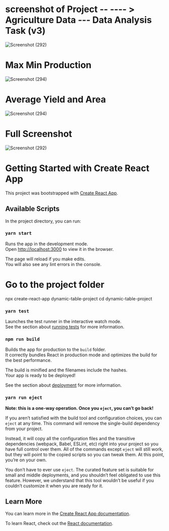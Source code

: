 # screenshot of Project --  ----  >     Agriculture Data --- Data Analysis Task (v3)

![Screenshot (292)](https://github.com/Anil9651080/Data-Analysis-Task-v3-_SDE-Interview/assets/92240772/a1799de5-2cef-4969-944c-ccf782a8d8ef)

# Max Min Production
![Screenshot (294)](https://github.com/Anil9651080/Data-Analysis-Task-v3-_SDE-Interview/assets/92240772/098d9adc-50b7-4ad8-a908-eff19a83bac7)


# Average Yield and Area

![Screenshot (294)](https://github.com/Anil9651080/Data-Analysis-Task-v3-_SDE-Interview/assets/92240772/9fa0a2c6-1e46-425e-90d6-8f01e0ed9e21)


#  Full Screenshot 

![Screenshot (292)](https://github.com/Anil9651080/Data-Analysis-Task-v3-_SDE-Interview/assets/92240772/d3b493ef-cb7b-432b-ab9e-6024df959128)





# Getting Started with Create React App

This project was bootstrapped with [Create React App](https://github.com/facebook/create-react-app).

## Available Scripts

In the project directory, you can run:

### `yarn start`

Runs the app in the development mode.\
Open [http://localhost:3000](http://localhost:3000) to view it in the browser.

The page will reload if you make edits.\
You will also see any lint errors in the console.

# Go to the project folder

npx create-react-app dynamic-table-project
cd dynamic-table-project


### `yarn test`

Launches the test runner in the interactive watch mode.\
See the section about [running tests](https://facebook.github.io/create-react-app/docs/running-tests) for more information.

### `npm run build`

Builds the app for production to the `build` folder.\
It correctly bundles React in production mode and optimizes the build for the best performance.

The build is minified and the filenames include the hashes.\
Your app is ready to be deployed!

See the section about [deployment](https://facebook.github.io/create-react-app/docs/deployment) for more information.

### `yarn run eject`

**Note: this is a one-way operation. Once you `eject`, you can’t go back!**

If you aren’t satisfied with the build tool and configuration choices, you can `eject` at any time. This command will remove the single-build dependency from your project.

Instead, it will copy all the configuration files and the transitive dependencies (webpack, Babel, ESLint, etc) right into your project so you have full control over them. All of the commands except `eject` will still work, but they will point to the copied scripts so you can tweak them. At this point, you’re on your own.

You don’t have to ever use `eject`. The curated feature set is suitable for small and middle deployments, and you shouldn’t feel obligated to use this feature. However, we understand that this tool wouldn’t be useful if you couldn’t customize it when you are ready for it.

## Learn More

You can learn more in the [Create React App documentation](https://facebook.github.io/create-react-app/docs/getting-started).

To learn React, check out the [React documentation](https://reactjs.org/).
